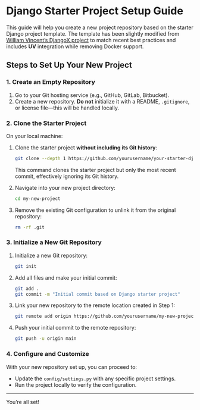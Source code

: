 
# Django Starter Project Setup Guide

This guide will help you create a new project repository based on the starter Django project template. The template has been slightly modified from [William Vincent’s DjangoX project](https://github.com/wsvincent/djangox) to match recent best practices and includes **UV** integration while removing Docker support.

## Steps to Set Up Your New Project

### 1. Create an Empty Repository

1. Go to your Git hosting service (e.g., GitHub, GitLab, Bitbucket).
2. Create a new repository. **Do not** initialize it with a README, `.gitignore`, or license file—this will be handled locally.

### 2. Clone the Starter Project

On your local machine:

1. Clone the starter project **without including its Git history**:

   ```bash
   git clone --depth 1 https://github.com/yourusername/your-starter-django-project.git my-new-project
   ```

   This command clones the starter project but only the most recent commit, effectively ignoring its Git history.

2. Navigate into your new project directory:

   ```bash
   cd my-new-project
   ```

3. Remove the existing Git configuration to unlink it from the original repository:

   ```bash
   rm -rf .git
   ```

### 3. Initialize a New Git Repository

1. Initialize a new Git repository:

   ```bash
   git init
   ```

2. Add all files and make your initial commit:

   ```bash
   git add .
   git commit -m "Initial commit based on Django starter project"
   ```

3. Link your new repository to the remote location created in Step 1:

   ```bash
   git remote add origin https://github.com/yourusername/my-new-project.git
   ```

4. Push your initial commit to the remote repository:

   ```bash
   git push -u origin main
   ```

### 4. Configure and Customize

With your new repository set up, you can proceed to:

- Update the `config/settings.py` with any specific project settings.
- Run the project locally to verify the configuration.

---

You’re all set!
